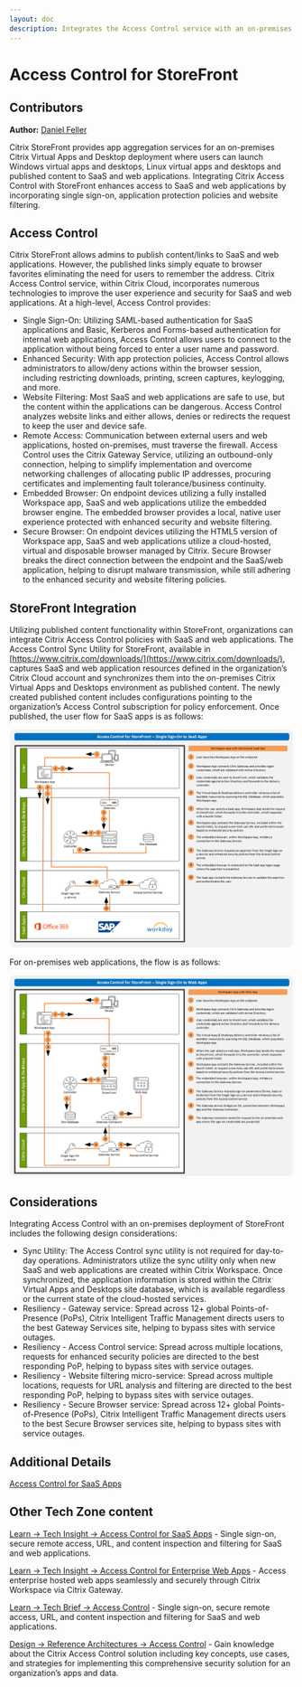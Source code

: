 ```yaml
---
layout: doc
description: Integrates the Access Control service with an on-premises Citrix Virtual Apps and Desktops deployment utilizing StoreFront.
---
```

# Access Control for StoreFront

## Contributors

**Author:** [Daniel Feller](https://twitter.com/djfeller)

Citrix StoreFront provides app aggregation services for an on-premises Citrix Virtual Apps and Desktop deployment where users can launch Windows virtual apps and desktops, Linux virtual apps and desktops and published content to SaaS and web applications. Integrating Citrix Access Control with StoreFront enhances access to SaaS and web applications by incorporating single sign-on, application protection policies and website filtering.

## Access Control

Citrix StoreFront allows admins to publish content/links to SaaS and web applications. However, the published links simply equate to browser favorites eliminating the need for users to remember the address.
Citrix Access Control service, within Citrix Cloud, incorporates numerous technologies to improve the user experience and security for SaaS and web applications. At a high-level, Access Control provides:

-  Single Sign-On: Utilizing SAML-based authentication for SaaS applications and Basic, Kerberos and Forms-based authentication for internal web applications, Access Control allows users to connect to the application without being forced to enter a user name and password.
-  Enhanced Security: With app protection policies, Access Control allows administrators to allow/deny actions within the browser session, including restricting downloads, printing, screen captures, keylogging, and more.
-  Website Filtering: Most SaaS and web applications are safe to use, but the content within the applications can be dangerous. Access Control analyzes website links and either allows, denies or redirects the request to keep the user and device safe.
-  Remote Access: Communication between external users and web applications, hosted on-premises, must traverse the firewall. Access Control uses the Citrix Gateway Service, utilizing an outbound-only connection, helping to simplify implementation and overcome networking challenges of allocating public IP addresses, procuring certificates and implementing fault tolerance/business continuity.
-  Embedded Browser: On endpoint devices utilizing a fully installed Workspace app, SaaS and web applications utilize the embedded browser engine. The embedded browser provides a local, native user experience protected with enhanced security and website filtering.
-  Secure Browser: On endpoint devices utilizing the HTML5 version of Workspace app, SaaS and web applications utilize a cloud-hosted, virtual and disposable browser managed by Citrix. Secure Browser breaks the direct connection between the endpoint and the SaaS/web application, helping to disrupt malware transmission, while still adhering to the enhanced security and website filtering policies.

## StoreFront Integration

Utilizing published content functionality within StoreFront, organizations can integrate Citrix Access Control policies with SaaS and web applications.
The Access Control Sync Utility for StoreFront, available in [https://www.citrix.com/downloads/](https://www.citrix.com/downloads/), captures SaaS and web application resources defined in the organization’s Citrix Cloud account and synchronizes them into the on-premises Citrix Virtual Apps and Desktops environment as published content.
The newly created published content includes configurations pointing to the organization’s Access Control subscription for policy enforcement.  Once published, the user flow for SaaS apps is as follows:

[![Single Sign-On to SaaS Apps](/en-us/tech-zone/learn/media/tech-briefs_access-control-storefront_saas-apps.png)](/en-us/tech-zone/learn/media/tech-briefs_access-control-storefront_saas-apps.png)

For on-premises web applications, the flow is as follows:

[![Single Sign-On to Web Apps](/en-us/tech-zone/learn/media/tech-briefs_access-control-storefront_web-apps.png)](/en-us/tech-zone/learn/media/tech-briefs_access-control-storefront_web-apps.png)

## Considerations

Integrating Access Control with an on-premises deployment of StoreFront includes the following design considerations:

-  Sync Utility: The Access Control sync utility is not required for day-to-day operations.  Administrators utilize the sync utility only when new SaaS and web applications are created within Citrix Workspace. Once synchronized, the application information is stored within the Citrix Virtual Apps and Desktops site database, which is available regardless or the current state of the cloud-hosted services.
-  Resiliency - Gateway service: Spread across 12+ global Points-of-Presence (PoPs), Citrix Intelligent Traffic Management directs users to the best Gateway Services site, helping to bypass sites with service outages.
-  Resiliency - Access Control service: Spread across multiple locations, requests for enhanced security policies are directed to the best responding PoP, helping to bypass sites with service outages.
-  Resiliency - Website filtering micro-service: Spread across multiple locations, requests for URL analysis and filtering are directed to the best responding PoP, helping to bypass sites with service outages.
-  Resiliency - Secure Browser service: Spread across 12+ global Points-of-Presence (PoPs), Citrix Intelligent Traffic Management directs users to the best Secure Browser services site, helping to bypass sites with service outages.

## Additional Details

[Access Control for SaaS Apps](https://docs.citrix.com/en-us/tech-zone/learn/tech-briefs/access-control.html)

## Other Tech Zone content

[Learn -> Tech Insight -> Access Control for SaaS Apps](/en-us/tech-zone/learn/tech-insights/access-control.html) - Single sign-on, secure remote access, URL, and content inspection and filtering for SaaS and web applications.

[Learn -> Tech Insight -> Access Control for Enterprise Web Apps](/en-us/tech-zone/learn/tech-insights/web-apps.html) - Access enterprise hosted web apps seamlessly and securely through Citrix Workspace via Citrix Gateway.

[Learn -> Tech Brief -> Access Control](/en-us/tech-zone/learn/tech-briefs/access-control.html) - Single sign-on, secure remote access, URL, and content inspection and filtering for SaaS and web applications.

[Design -> Reference Architectures -> Access Control](/en-us/tech-zone/design/reference-architectures/access-control.html) - Gain knowledge about the Citrix Access Control solution including key concepts, use cases, and strategies for implementing this comprehensive security solution for an organization’s apps and data.
